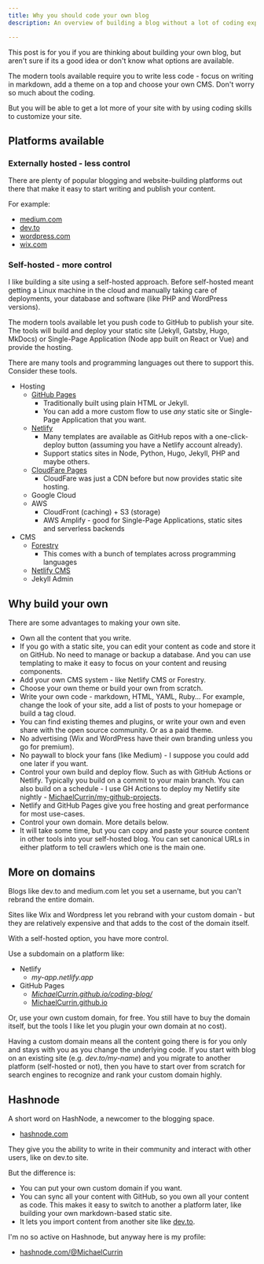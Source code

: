 ```yaml
---
title: Why you should code your own blog
description: An overview of building a blog without a lot of coding experience

---
```

This post is for you if you are thinking about building your own blog, but aren't sure if its a good idea or don't know what options are available.

The modern tools available require you to write less code - focus on writing in markdown, add a theme on a top and choose your own CMS. Don't worry so much about the coding.

But you will be able to get a lot more of your site with by using coding skills to customize your site.

## Platforms available

### Externally hosted - less control

There are plenty of popular blogging and website-building platforms out there that make it easy to start writing and publish your content.

For example:

* [medium.com](https://medium.com)
* [dev.to](https://dev.to)
* [wordpress.com](https://wordpress.com)
* [wix.com](https://wix.com)

### Self-hosted - more control

I like building a site using a self-hosted approach. Before self-hosted meant getting a Linux machine in the cloud and manually taking care of deployments, your database and software (like PHP and WordPress versions).

The modern tools available let you push code to GitHub to publish your site. The tools will build and deploy your static site (Jekyll, Gatsby, Hugo, MkDocs) or Single-Page Application (Node app built on React or Vue) and provide the hosting.

There are many tools and programming languages out there to support this. Consider these tools.

* Hosting
  * [GitHub Pages](https://michaelcurrin.github.io/dev-resources/resources/web/github-pages.html)
    * Traditionally built using plain HTML or Jekyll.
    * You can add a more custom flow to use _any_ static site or Single-Page Application that you want.
  * [Netlify](https://netlify.com)
    * Many templates are available as GitHub repos with a one-click-deploy button (assuming you have a Netlify account already).
    * Support statics sites in Node, Python, Hugo, Jekyll, PHP and maybe others.
  * [CloudFare Pages](https://pages.cloudflare.com/)
    * CloudFare was just a CDN before but now provides static site hosting.
  * Google Cloud
  * AWS
    * CloudFront (caching) + S3 (storage)
    * AWS Amplify - good for Single-Page Applications, static sites and serverless backends
* CMS
  * [Forestry](https://forestry.io/)
    * This comes with a bunch of templates across programming languages
  * [Netlify CMS](https://www.netlifycms.org/)
  * Jekyll Admin

## Why build your own

There are some advantages to making your own site.

* Own all the content that you write.
* If you go with a static site, you can edit your content as code and store it on GitHub. No need to manage or backup a database. And you can use templating to make it easy to focus on your content and reusing components.
* Add your own CMS system - like Netlify CMS or Forestry.
* Choose your own theme or build your own from scratch.
* Write your own code - markdown, HTML, YAML, Ruby... For example, change the look of your site, add a list of posts to your homepage or build a tag cloud.
* You can find existing themes and plugins, or write your own and even share with the open source community. Or as a paid theme.
* No advertising (Wix and WordPress have their own branding unless you go for premium).
* No paywall to block your fans (like Medium) - I suppose you could add one later if you want.
* Control your own build and deploy flow. Such as with GitHub Actions or Netlify. Typically you build on a commit to your main branch. You can also build on a schedule - I use GH Actions to deploy my Netlify site nightly - [MichaelCurrin/my-github-projects](https://github.com/MichaelCurrin/my-github-projects).
* Netlify and GitHub Pages give you free hosting and great performance for most use-cases.
* Control your own domain. More details below.
* It will take some time, but you can copy and paste your source content in other tools into your self-hosted blog. You can set canonical URLs in either platform to tell crawlers which one is the main one.

## More on domains

Blogs like dev.to and medium.com let you set a username, but you can't rebrand the entire domain.

Sites like Wix and Wordpress let you rebrand with your custom domain - but they are relatively expensive and that adds to the cost of the domain itself.

With a self-hosted option, you have more control.

Use a subdomain on a platform like:

* Netlify
  * _my-app.netlify.app_
* GitHub Pages
  * [_MichaelCurrin.github.io/coding-blog/_](https://MichaelCurrin.github.io/coding-blog/)
  * [MichaelCurrin.github.io](https://MichaelCurrin.github.io)

Or, use your own custom domain, for free. You still have to buy the domain itself, but the tools I like let you plugin your own domain at no cost).

Having a custom domain means all the content going there is for you only and stays with you as you change the underlying code. If you start with blog on an existing site (e.g. _dev.to/my-name_) and you migrate to another platform (self-hosted or not), then you have to start over from scratch for search engines to recognize and rank your custom domain highly.

## Hashnode

A short word on HashNode, a newcomer to the blogging space.

* [hashnode.com](https://hashnode.com/)

They give you the ability to write in their community and interact with other users, like on dev.to site.

But the difference is:

* You can put your own custom domain if you want.
* You can sync all your content with GitHub, so you own all your content as code. This makes it easy to switch to another a platform later, like building your own markdown-based static site.
* It lets you import content from another site like [dev.to](https://dev.to).

I'm no so active on Hashnode, but anyway here is my profile:

* [hashnode.com/@MichaelCurrin](https://hashnode.com/@MichaelCurrin)